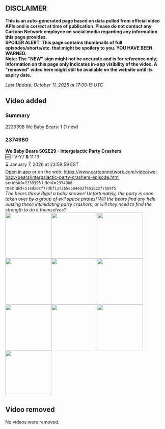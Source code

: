 ## DISCLAIMER
**This is an auto-generated page based on data pulled from official video APIs and is correct at time of publication. Please do not contact any Cartoon Network employee on social media regarding any information this page provides.**  
**SPOILER ALERT: This page contains thumbnails of full episodes/shorts/etc. that might be spoilery to you. YOU HAVE BEEN WARNED.**  
**Note: The "NEW" sign might not be accurate and is for reference only; information on this page only indicates in-app visibility of the video. A "removed" video here might still be available on the website until its expiry date.**  

_Last Update: October 11, 2025 at 17:00:15 UTC_
## Video added
### Summary
2239398 We Baby Bears: 1 (1 new)  
### 2374980
**We Baby Bears S02E29 - Intergalactic Party Crashers**  
🆕 TV-Y7 🔒 11:19  
⌛ January 7, 2026 at 23:59:59 EST  
[Open in app](https://cnvideo.sercomkc.org/redirector.html?type=cnapp&seriesid=2239398&titleid=2374980&mediaid=514d20cf77dbf1172b5e504e02f451022f7bb9f5) or on the web: https://www.cartoonnetwork.com/video/we-baby-bears/intergalactic-party-crashers-episode.html  
seriesid=`2239398` titleid=`2374980` mediaid=`514d20cf77dbf1172b5e504e02f451022f7bb9f5`  
_The bears throw Rigal a baby shower! Unfortunately, the party is soon taken over by a group of evil space pirates! Will the bears find any help ousting these intimidating party crashers, or will they need to find the strength to do it themselves?_  
<a href="https://s3.amazonaws.com/cartoonorchestrator/2374980_001_1280x720.jpg"><img src="https://s3.amazonaws.com/cartoonorchestrator/2374980_001_640x360.jpg" height="144px" /></a><a href="https://s3.amazonaws.com/cartoonorchestrator/2374980_002_1280x720.jpg"><img src="https://s3.amazonaws.com/cartoonorchestrator/2374980_002_640x360.jpg" height="144px" /></a><a href="https://s3.amazonaws.com/cartoonorchestrator/2374980_003_1280x720.jpg"><img src="https://s3.amazonaws.com/cartoonorchestrator/2374980_003_640x360.jpg" height="144px" /></a><a href="https://s3.amazonaws.com/cartoonorchestrator/2374980_004_1280x720.jpg"><img src="https://s3.amazonaws.com/cartoonorchestrator/2374980_004_640x360.jpg" height="144px" /></a><a href="https://s3.amazonaws.com/cartoonorchestrator/2374980_005_1280x720.jpg"><img src="https://s3.amazonaws.com/cartoonorchestrator/2374980_005_640x360.jpg" height="144px" /></a><a href="https://s3.amazonaws.com/cartoonorchestrator/2374980_006_1280x720.jpg"><img src="https://s3.amazonaws.com/cartoonorchestrator/2374980_006_640x360.jpg" height="144px" /></a><a href="https://s3.amazonaws.com/cartoonorchestrator/2374980_007_1280x720.jpg"><img src="https://s3.amazonaws.com/cartoonorchestrator/2374980_007_640x360.jpg" height="144px" /></a><a href="https://s3.amazonaws.com/cartoonorchestrator/2374980_008_1280x720.jpg"><img src="https://s3.amazonaws.com/cartoonorchestrator/2374980_008_640x360.jpg" height="144px" /></a><a href="https://s3.amazonaws.com/cartoonorchestrator/2374980_009_1280x720.jpg"><img src="https://s3.amazonaws.com/cartoonorchestrator/2374980_009_640x360.jpg" height="144px" /></a><a href="https://s3.amazonaws.com/cartoonorchestrator/2374980_010_1280x720.jpg"><img src="https://s3.amazonaws.com/cartoonorchestrator/2374980_010_640x360.jpg" height="144px" /></a>
## Video removed
No videos were removed.  
